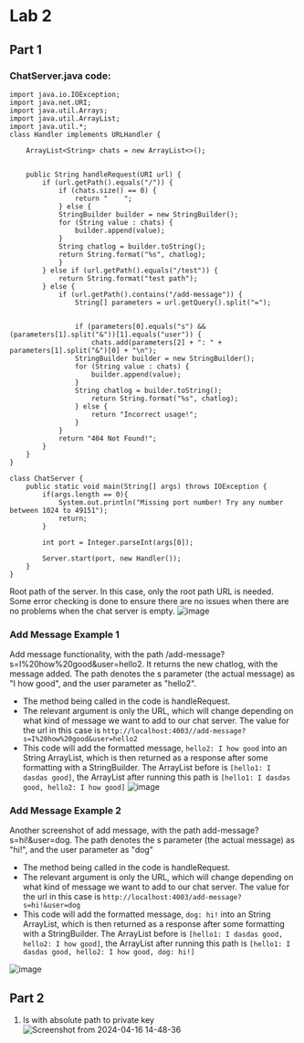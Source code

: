 # Lab 2
## Part 1
### ChatServer.java code:
```
import java.io.IOException;
import java.net.URI;
import java.util.Arrays;
import java.util.ArrayList; 
import java.util.*;
class Handler implements URLHandler {

    ArrayList<String> chats = new ArrayList<>();


    public String handleRequest(URI url) {
        if (url.getPath().equals("/")) {
            if (chats.size() == 0) {
                return "    ";
            } else {
            StringBuilder builder = new StringBuilder();
            for (String value : chats) {
                builder.append(value);
            }
            String chatlog = builder.toString();
            return String.format("%s", chatlog);
            }
        } else if (url.getPath().equals("/test")) {
            return String.format("test path");
        } else {
            if (url.getPath().contains("/add-message")) {
                String[] parameters = url.getQuery().split("=");
                

                if (parameters[0].equals("s") && (parameters[1].split("&"))[1].equals("user")) {
                    chats.add(parameters[2] + ": " + parameters[1].split("&")[0] + "\n");
                StringBuilder builder = new StringBuilder();
                for (String value : chats) {
                    builder.append(value);
                }
                String chatlog = builder.toString();
                    return String.format("%s", chatlog);
                } else {
                    return "Incorrect usage!";
                }
            }
            return "404 Not Found!";
        }
    }
}

class ChatServer {
    public static void main(String[] args) throws IOException {
        if(args.length == 0){
            System.out.println("Missing port number! Try any number between 1024 to 49151");
            return;
        }

        int port = Integer.parseInt(args[0]);

        Server.start(port, new Handler());
    }
}

```
Root path of the server. In this case, only the root path URL is needed. Some error checking is done to ensure there are no issues when there are no problems when the chat server is empty.
![image](https://github.com/anngo-1/cse15l-lab-reports/assets/75955073/a971c435-5130-4ddc-b39e-162414f655d5)

### Add Message Example 1
Add message functionality, with the path /add-message?s=I%20how%20good&user=hello2. It returns the new chatlog, with the message added. The path denotes the s parameter (the actual message) as "I how good", and the user parameter as "hello2".
- The method being called in the code is handleRequest. 
- The relevant argument is only the URL, which will change depending on what kind of message we want to add to our chat server. The value for the url in this case is `http://localhost:4003//add-message?s=I%20how%20good&user=hello2`
-  This code will add the formatted message, `hello2: I how good` into an String ArrayList, which is then returned as a response after some formatting with a StringBuilder. The ArrayList before is `[hello1: I dasdas good]`, the ArrayList after running this path is `[hello1: I dasdas good, hello2: I how good]`
![image](https://github.com/anngo-1/cse15l-lab-reports/assets/75955073/137ccf79-fe74-4188-8ef9-98a673e3a58a)

### Add Message Example 2
Another screenshot of add message, with the path add-message?s=hi!&user=dog. The path denotes the s parameter (the actual message) as "hi!", and the user parameter as "dog"
- The method being called in the code is handleRequest.
- The relevant argument is only the URL, which will change depending on what kind of message we want to add to our chat server. The value for the url in this case is `http://localhost:4003/add-message?s=hi!&user=dog`
-  This code will add the formatted message, `dog: hi!` into an String ArrayList, which is then returned as a response after some formatting with a StringBuilder. The ArrayList before is `[hello1: I dasdas good, hello2: I how good]`, the ArrayList after running this path is `[hello1: I dasdas good, hello2: I how good, dog: hi!]`
  
![image](https://github.com/anngo-1/cse15l-lab-reports/assets/75955073/1d7606ca-67ad-463a-a377-a34fb336a388)

## Part 2
1. ls with absolute path to private key
![Screenshot from 2024-04-16 14-48-36](https://github.com/anngo-1/cse15l-lab-reports/assets/75955073/e58416ff-9ecf-424a-aa52-927dec16cbd6)
